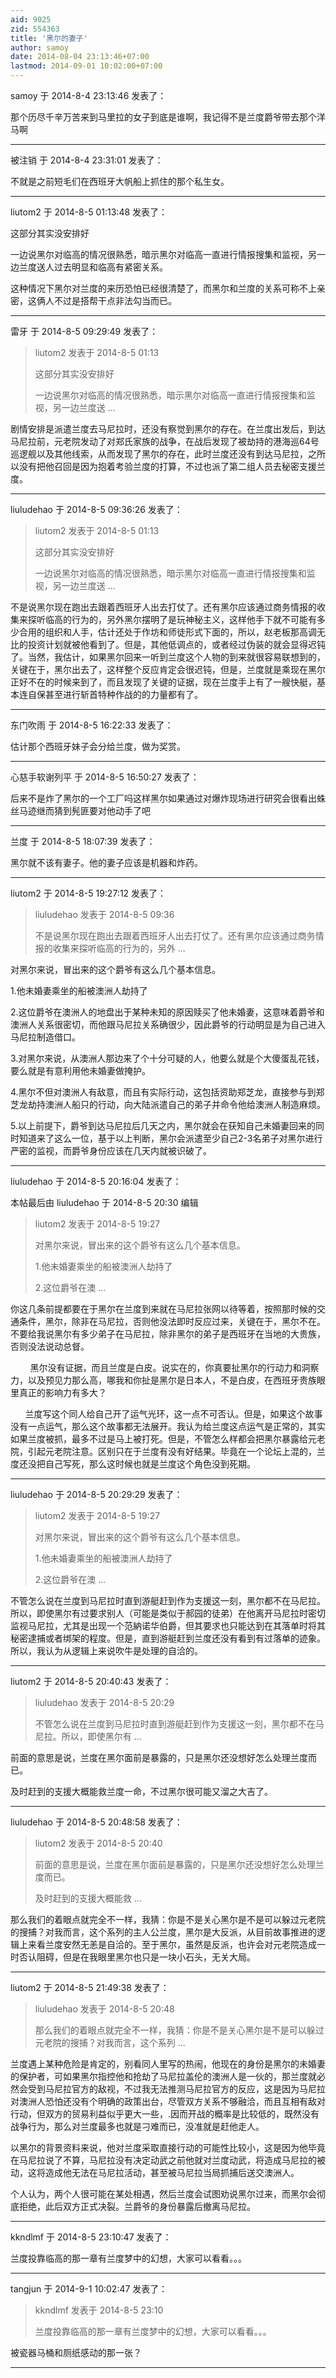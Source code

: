 ```yaml
---
aid: 9025
zid: 554363
title: '黑尔的妻子'
author: samoy
date: 2014-08-04 23:13:46+07:00
lastmod: 2014-09-01 10:02:00+07:00
---
```


samoy 于 2014-8-4 23:13:46 发表了：

那个历尽千辛万苦来到马里拉的女子到底是谁啊，我记得不是兰度爵爷带去那个洋马啊

---------

被注销 于 2014-8-4 23:31:01 发表了：

不就是之前短毛们在西班牙大帆船上抓住的那个私生女。

---------

liutom2 于 2014-8-5 01:13:48 发表了：

这部分其实没安排好

一边说黑尔对临高的情况很熟悉，暗示黑尔对临高一直进行情报搜集和监视，另一边兰度送人过去明显和临高有紧密关系。

这种情况下黑尔对兰度的来历恐怕已经很清楚了，而黑尔和兰度的关系可称不上亲密，这俩人不过是搭帮干点非法勾当而已。

---------

雷牙 于 2014-8-5 09:29:49 发表了：

> liutom2 发表于 2014-8-5 01:13
> 
> 这部分其实没安排好
> 
> 一边说黑尔对临高的情况很熟悉，暗示黑尔对临高一直进行情报搜集和监视，另一边兰度送 ...



剧情安排是派遣兰度去马尼拉时，还没有察觉到黑尔的存在。在兰度出发后，到达马尼拉前，元老院发动了对郑氏家族的战争，在战后发现了被劫持的港海巡64号巡逻舰以及其他线索，从而发现了黑尔的存在，此时兰度还没有到达马尼拉，之所以没有把他召回是因为抱着考验兰度的打算，不过也派了第二组人员去秘密支援兰度。

---------

liuludehao 于 2014-8-5 09:36:26 发表了：

> liutom2 发表于 2014-8-5 01:13
> 
> 这部分其实没安排好
> 
> 一边说黑尔对临高的情况很熟悉，暗示黑尔对临高一直进行情报搜集和监视，另一边兰度送 ...



不是说黑尔现在跑出去跟着西班牙人出去打仗了。还有黑尔应该通过商务情报的收集来探听临高的行为的，另外黑尔摆明了是玩神秘主义，这样他手下就不可能有多少合用的组织和人手，估计还处于作坊和师徒形式下面的，所以，赵老板那高调无比的投资计划就被他看到了。但是，其他低调点的，或者经过伪装的就会显得迟钝了。当然，我估计，如果黑尔回来一听到兰度这个人物的到来就很容易联想到的，关键在于，黑尔出去了，这样整个反应肯定会很迟钝，但是，兰度就是乘现在黑尔正好不在的时候来到了，而且发现了关键的证据，现在兰度手上有了一艘快艇，基本连自保甚至进行斩首特种作战的的力量都有了。

---------

东门吹雨 于 2014-8-5 16:22:33 发表了：

估计那个西班牙妹子会分给兰度，做为奖赏。

---------

心慈手软谢列平 于 2014-8-5 16:50:27 发表了：

后来不是炸了黑尔的一个工厂吗这样黑尔如果通过对爆炸现场进行研究会很看出蛛丝马迹继而猜到髡匪要对他动手了吧

---------

兰度 于 2014-8-5 18:07:39 发表了：

黑尔就不该有妻子。他的妻子应该是机器和炸药。

---------

liutom2 于 2014-8-5 19:27:12 发表了：

> liuludehao 发表于 2014-8-5 09:36
> 
> 不是说黑尔现在跑出去跟着西班牙人出去打仗了。还有黑尔应该通过商务情报的收集来探听临高的行为的，另外 ...



对黑尔来说，冒出来的这个爵爷有这么几个基本信息。

1.他未婚妻乘坐的船被澳洲人劫持了

2.这位爵爷在澳洲人的地盘出于某种未知的原因赎买了他未婚妻，这意味着爵爷和澳洲人关系很密切，而他跟马尼拉关系确很少，因此爵爷的行动明显是为自己进入马尼拉制造借口。

3.对黑尔来说，从澳洲人那边来了个十分可疑的人，他要么就是个大傻蛋乱花钱，要么就是有意利用他未婚妻做掩护。

4.黑尔不但对澳洲人有敌意，而且有实际行动，这包括资助郑芝龙，直接参与到郑芝龙劫持澳洲人船只的行动，向大陆派遣自己的弟子并命令他给澳洲人制造麻烦。

5.以上前提下，爵爷到达马尼拉后几天之内，黑尔就会在获知自己未婚妻回来的同时知道来了这么一位，基于以上判断，黑尔会派遣至少自己2-3名弟子对黑尔进行严密的监视，而爵爷身份应该在几天内就被识破了。

---------

liuludehao 于 2014-8-5 20:16:04 发表了：

本帖最后由 liuludehao 于 2014-8-5 20:30 编辑 


> 
> liutom2 发表于 2014-8-5 19:27
> 
> 对黑尔来说，冒出来的这个爵爷有这么几个基本信息。
> 
> 1.他未婚妻乘坐的船被澳洲人劫持了
> 
> 2.这位爵爷在澳 ...



你这几条前提都要在于黑尔在兰度到来就在马尼拉张网以待等着，按照那时候的交通条件，黑尔，除非在马尼拉，否则他没法即时反应过来，关键在于，黑尔不在。不要给我说黑尔有多少弟子在马尼拉，除非黑尔的弟子是西班牙在当地的大贵族，否则没法说动总督。

        黑尔没有证据，而且兰度是白皮。说实在的，你真要扯黑尔的行动力和洞察力，以及预见力那么高，哪我和你扯是黑尔是日本人，不是白皮，在西班牙贵族眼里真正的影响力有多大？

      兰度写这个同人给自己开了运气光环，这一点不可否认。但是，如果这个故事没有一点运气，那么这个故事都无法展开。我认为给兰度这点运气是正常的，其实如果兰度被抓，最多不过是马上被打死。但是，不管怎么样都会把黑尔暴露给元老院，引起元老院注意。区别只在于兰度有没有好结果。毕竟在一个论坛上混的，兰度还没把自己写死，那么这时候也就是兰度这个角色没到死期。

---------

liuludehao 于 2014-8-5 20:29:29 发表了：

> liutom2 发表于 2014-8-5 19:27
> 
> 对黑尔来说，冒出来的这个爵爷有这么几个基本信息。
> 
> 1.他未婚妻乘坐的船被澳洲人劫持了
> 
> 2.这位爵爷在澳 ...



不管怎么说在兰度到马尼拉时直到游艇赶到作为支援这一刻，黑尔都不在马尼拉。所以，即使黑尔有过要求别人（可能是类似于郝园的徒弟）在他离开马尼拉时密切监视马尼拉，尤其是出现一个范納诺华伯爵，但其要求也只能达到在其落单时将其秘密逮捕或者绑架的程度。但是，直到游艇赶到兰度还没有看到有过落单的迹象。所以，我认为从逻辑上来说吹牛是处理的自洽的。

---------

liutom2 于 2014-8-5 20:40:43 发表了：

> liuludehao 发表于 2014-8-5 20:29
> 
> 不管怎么说在兰度到马尼拉时直到游艇赶到作为支援这一刻，黑尔都不在马尼拉。所以，即使黑尔有 ...



前面的意思是说，兰度在黑尔面前是暴露的，只是黑尔还没想好怎么处理兰度而已。

及时赶到的支援大概能救兰度一命，不过黑尔很可能又溜之大吉了。

---------

liuludehao 于 2014-8-5 20:48:58 发表了：

> liutom2 发表于 2014-8-5 20:40
> 
> 前面的意思是说，兰度在黑尔面前是暴露的，只是黑尔还没想好怎么处理兰度而已。
> 
> 及时赶到的支援大概能救 ...



那么我们的着眼点就完全不一样，我猜：你是不是关心黑尔是不是可以躲过元老院的搜捕？对我而言，这个系列的主人公兰度，黑尔是大反派，从目前故事推进的逻辑上来看兰度安然无恙是自洽的。至于黑尔，虽然是反派，也许会对元老院造成一时否认阻碍，但是在我眼里黑尔也只是一块小石头，无关大局。

---------

liutom2 于 2014-8-5 21:49:38 发表了：

> liuludehao 发表于 2014-8-5 20:48
> 
> 那么我们的着眼点就完全不一样，我猜：你是不是关心黑尔是不是可以躲过元老院的搜捕？对我而言，这个系列 ...



兰度遇上某种危险是肯定的，别看同人里写的热闹，他现在的身份是黑尔的未婚妻的保护者，可如果黑尔指控他和抢劫了马尼拉盖伦的澳洲人是一伙的，那兰度就必然会受到马尼拉官方的敌视，不过我无法推测马尼拉官方的反应，这是因为马尼拉对澳洲人恐怕还没有个明确的政策出台，尽管双方关系不够融洽，而且互相有敌对行动，但双方的贸易利益似乎更大一些，.因而开战的概率是比较低的，既然没有战争行为，那么对兰度最多也就是刁难而已，没准就是赶他走人。

以黑尔的背景资料来说，他对兰度采取直接行动的可能性比较小，这是因为他毕竟在马尼拉说了不算，马尼拉没有决定动武之前他就对兰度动武，将造成马尼拉的被动，这将造成他无法在马尼拉活动，甚至被马尼拉当局抓捕后送交澳洲人。

个人认为，两个人很可能在某处相遇，然后兰度会试图劝说黑尔过来，而黑尔会彻底拒绝，此后双方正式决裂。兰爵爷的身份暴露后撤离马尼拉。

---------

kkndlmf 于 2014-8-5 23:10:47 发表了：

兰度投靠临高的那一章有兰度梦中的幻想，大家可以看看。。。

---------

tangjun 于 2014-9-1 10:02:47 发表了：

> kkndlmf 发表于 2014-8-5 23:10
> 
> 兰度投靠临高的那一章有兰度梦中的幻想，大家可以看看。。。



被瓷器马桶和厕纸感动的那一张？

---------

